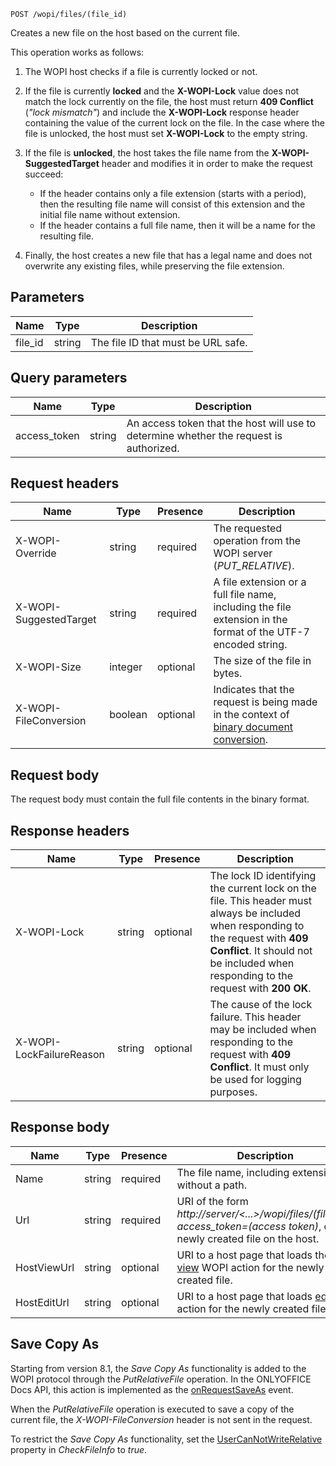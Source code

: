 `POST /wopi/files/(file_id)`

Creates a new file on the host based on the current file.

This operation works as follows:

1. The WOPI host checks if a file is currently locked or not.

2. If the file is currently **locked** and the **X-WOPI-Lock** value does not match the lock currently on the file, the host must return **409 Conflict** (*"lock mismatch"*) and include the **X-WOPI-Lock** response header containing the value of the current lock on the file. In the case where the file is unlocked, the host must set **X-WOPI-Lock** to the empty string.

3. If the file is **unlocked**, the host takes the file name from the **X-WOPI-SuggestedTarget** header and modifies it in order to make the request succeed:

   - If the header contains only a file extension (starts with a period), then the resulting file name will consist of this extension and the initial file name without extension.
   - If the header contains a full file name, then it will be a name for the resulting file.

4. Finally, the host creates a new file that has a legal name and does not overwrite any existing files, while preserving the file extension.

## Parameters

| Name     | Type   | Description                        |
| -------- | ------ | ---------------------------------- |
| file\_id | string | The file ID that must be URL safe. |

## Query parameters

| Name          | Type   | Description                                                                            |
| ------------- | ------ | -------------------------------------------------------------------------------------- |
| access\_token | string | An access token that the host will use to determine whether the request is authorized. |

## Request headers

| Name                   | Type    | Presence | Description                                                                                                                           |
| ---------------------- | ------- | -------- | ------------------------------------------------------------------------------------------------------------------------------------- |
| X-WOPI-Override        | string  | required | The requested operation from the WOPI server (*PUT\_RELATIVE*).                                                                       |
| X-WOPI-SuggestedTarget | string  | required | A file extension or a full file name, including the file extension in the format of the UTF-7 encoded string.                         |
| X-WOPI-Size            | integer | optional | The size of the file in bytes.                                                                                                        |
| X-WOPI-FileConversion  | boolean | optional | Indicates that the request is being made in the context of [binary document conversion](../Editing%20binary%20documents.md). |

## Request body

The request body must contain the full file contents in the binary format.

## Response headers

| Name                     | Type   | Presence | Description                                                                                                                                                                                                               |
| ------------------------ | ------ | -------- | ------------------------------------------------------------------------------------------------------------------------------------------------------------------------------------------------------------------------- |
| X-WOPI-Lock              | string | optional | The lock ID identifying the current lock on the file. This header must always be included when responding to the request with **409 Conflict**. It should not be included when responding to the request with **200 OK**. |
| X-WOPI-LockFailureReason | string | optional | The cause of the lock failure. This header may be included when responding to the request with **409 Conflict**. It must only be used for logging purposes.                                                               |

## Response body

| Name        | Type   | Presence | Description                                                                                                                       |
| ----------- | ------ | -------- | --------------------------------------------------------------------------------------------------------------------------------- |
| Name        | string | required | The file name, including extension, without a path.                                                                               |
| Url         | string | required | URI of the form *http\://server/\<...\>/wopi/files/(file\_id)?access\_token=(access token)*, of the newly created file on the host. |
| HostViewUrl | string | optional | URI to a host page that loads the [view](../WOPI%20discovery.md#wopi-actions) WOPI action for the newly created file.    |
| HostEditUrl | string | optional | URI to a host page that loads [edit](../WOPI%20discovery.md#wopi-actions) action for the newly created file.             |

## Save Copy As

Starting from version 8.1, the *Save Copy As* functionality is added to the WOPI protocol through the *PutRelativeFile* operation. In the ONLYOFFICE Docs API, this action is implemented as the [onRequestSaveAs](../../Usage%20API/Config/Events.md#onrequestsaveas) event.

When the *PutRelativeFile* operation is executed to save a copy of the current file, the *X-WOPI-FileConversion* header is not sent in the request.

To restrict the *Save Copy As* functionality, set the [UserCanNotWriteRelative](./CheckFileInfo.md#usercannotwriterelative) property in *CheckFileInfo* to *true*.
